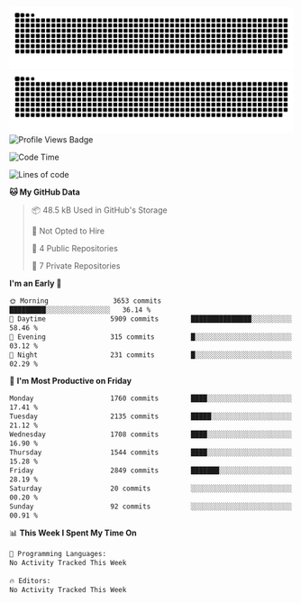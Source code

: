 <img src="https://github.com/nielsbaggerman/nielsbaggerman/blob/output/github-contribution-grid-snake.svg#gh-light-mode-only" alt="GitHub Snake Light">
<img src="https://github.com/nielsbaggerman/nielsbaggerman/blob/output/github-contribution-grid-snake-dark.svg#gh-dark-mode-only" alt="GitHub Snake Dark">
<img src="https://komarev.com/ghpvc/?username=nielsbaggerman&amp;label=Profile+Views" alt="Profile Views Badge" />

<!--START_SECTION:waka-->
![Code Time](http://img.shields.io/badge/Code%20Time-2%2C360%20hrs%2036%20mins-blue)

![Lines of code](https://img.shields.io/badge/From%20Hello%20World%20I%27ve%20Written-11.5%20million%20lines%20of%20code-blue)

**🐱 My GitHub Data** 

> 📦 48.5 kB Used in GitHub's Storage 
 > 
> 🚫 Not Opted to Hire
 > 
> 📜 4 Public Repositories 
 > 
> 🔑 7 Private Repositories 
 > 
**I'm an Early 🐤** 

```text
🌞 Morning                3653 commits        █████████░░░░░░░░░░░░░░░░   36.14 % 
🌆 Daytime                5909 commits        ███████████████░░░░░░░░░░   58.46 % 
🌃 Evening                315 commits         █░░░░░░░░░░░░░░░░░░░░░░░░   03.12 % 
🌙 Night                  231 commits         █░░░░░░░░░░░░░░░░░░░░░░░░   02.29 % 
```
📅 **I'm Most Productive on Friday** 

```text
Monday                   1760 commits        ████░░░░░░░░░░░░░░░░░░░░░   17.41 % 
Tuesday                  2135 commits        █████░░░░░░░░░░░░░░░░░░░░   21.12 % 
Wednesday                1708 commits        ████░░░░░░░░░░░░░░░░░░░░░   16.90 % 
Thursday                 1544 commits        ████░░░░░░░░░░░░░░░░░░░░░   15.28 % 
Friday                   2849 commits        ███████░░░░░░░░░░░░░░░░░░   28.19 % 
Saturday                 20 commits          ░░░░░░░░░░░░░░░░░░░░░░░░░   00.20 % 
Sunday                   92 commits          ░░░░░░░░░░░░░░░░░░░░░░░░░   00.91 % 
```


📊 **This Week I Spent My Time On** 

```text
💬 Programming Languages: 
No Activity Tracked This Week

🔥 Editors: 
No Activity Tracked This Week
```


<!--END_SECTION:waka-->

